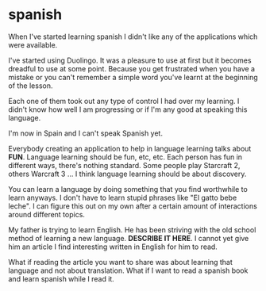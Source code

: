 spanish
=======

When I've started learning spanish I didn't like any of the applications which were available. 

I've started using Duolingo. It was a pleasure to use at first but it becomes dreadful to use at some point. Because you get frustrated when you have a mistake or you can't remember a simple word you've learnt at the beginning of the lesson. 

Each one of them took out any type of control I had over my learning. I didn't know how well I am progressing or if I'm any good at speaking this language.

I'm now in Spain and I can't speak Spanish yet. 

Everybody creating an application to help in language learning talks about **FUN**. Language learning should be fun, etc, etc. Each person has fun in different ways, there's nothing standard. Some people play Starcraft 2, others Warcraft 3 ... I think language learning should be about discovery.

You can learn a language by doing something that you find worthwhile to learn anyways. I don't have to learn stupid phrases like "El gatto bebe leche". I can figure this out on my own after a certain amount of interactions around different topics.

My father is trying to learn English. He has been striving with the old school method of learning a new language. **DESCRIBE IT HERE**. I cannot yet give him an article I find interesting written in English for him to read. 

What if reading the article you want to share was about learning that language and not about translation. What if I want to read a spanish book and learn spanish while I read it. 


